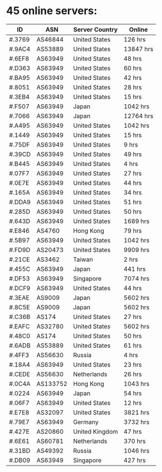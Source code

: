 # 45 online servers:

| ID | ASN | Server Country | Online |
| ------ | ------ | ------ | ------ |
| #.3769 | AS46844 | United States | 126 hrs |
| #.9AC4 | AS53889 | United States | 13847 hrs |
| #.6EF8 | AS63949 | United States | 48 hrs |
| #.D363 | AS63949 | United States | 60 hrs |
| #.BA95 | AS63949 | United States | 42 hrs |
| #.8051 | AS63949 | United States | 28 hrs |
| #.3EB4 | AS63949 | United States | 15 hrs |
| #.F507 | AS63949 | Japan | 1042 hrs |
| #.7066 | AS63949 | Japan | 12764 hrs |
| #.A495 | AS63949 | United States | 1042 hrs |
| #.1449 | AS63949 | United States | 15 hrs |
| #.75DF | AS63949 | United States | 9 hrs |
| #.39CD | AS63949 | United States | 49 hrs |
| #.B445 | AS63949 | United States | 4 hrs |
| #.07F7 | AS63949 | United States | 27 hrs |
| #.0E7E | AS63949 | United States | 44 hrs |
| #.165A | AS63949 | United States | 34 hrs |
| #.DDA9 | AS63949 | United States | 51 hrs |
| #.285D | AS63949 | United States | 50 hrs |
| #.643D | AS63949 | United States | 1689 hrs |
| #.E846 | AS4760 | Hong Kong | 79 hrs |
| #.5B97 | AS63949 | United States | 1042 hrs |
| #.FD9D | AS20473 | United States | 9909 hrs |
| #.21CE | AS3462 | Taiwan | 2 hrs |
| #.455C | AS63949 | Japan | 441 hrs |
| #.DF53 | AS63949 | Singapore | 7074 hrs |
| #.DCF9 | AS63949 | United States | 44 hrs |
| #.3EAE | AS9009 | Japan | 5602 hrs |
| #.8C5E | AS9009 | Japan | 5602 hrs |
| #.C36B | AS174 | United States | 27 hrs |
| #.EAFC | AS32780 | United States | 5602 hrs |
| #.48C0 | AS174 | United States | 50 hrs |
| #.6ADB | AS53889 | United States | 61 hrs |
| #.4FF3 | AS56630 | Russia | 4 hrs |
| #.18A4 | AS63949 | United States | 23 hrs |
| #.CEDE | AS56630 | Netherlands | 26 hrs |
| #.0C4A | AS133752 | Hong Kong | 1043 hrs |
| #.0224 | AS63949 | Japan | 54 hrs |
| #.06F7 | AS63949 | United States | 12 hrs |
| #.E7E8 | AS32097 | United States | 3821 hrs |
| #.79E7 | AS63949 | Germany | 3732 hrs |
| #.427E | AS20860 | United Kingdom | 47 hrs |
| #.6E61 | AS60781 | Netherlands | 370 hrs |
| #.31BD | AS49392 | Russia | 1046 hrs |
| #.DB09 | AS63949 | Singapore | 427 hrs |

